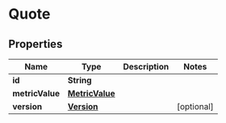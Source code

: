 
# Quote

## Properties
Name | Type | Description | Notes
------------ | ------------- | ------------- | -------------
**id** | **String** |  | 
**metricValue** | [**MetricValue**](MetricValue.md) |  | 
**version** | [**Version**](Version.md) |  |  [optional]



